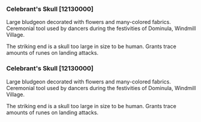 ### Celebrant's Skull [12130000]

Large bludgeon decorated with flowers and many-colored fabrics. Ceremonial tool used by dancers during the festivities of Dominula, Windmill Village.

The striking end is a skull too large in size to be human. Grants trace amounts of runes on landing attacks.### Celebrant's Skull [12130000]

Large bludgeon decorated with flowers and many-colored fabrics. Ceremonial tool used by dancers during the festivities of Dominula, Windmill Village.

The striking end is a skull too large in size to be human. Grants trace amounts of runes on landing attacks.